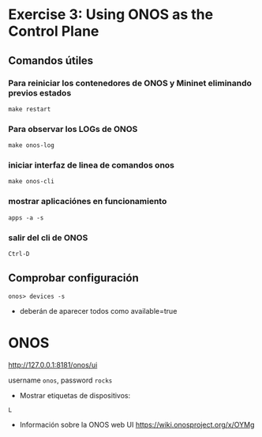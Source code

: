# Exercise 3: Using ONOS as the Control Plane

## Comandos útiles

### Para reiniciar los contenedores de ONOS y Mininet eliminando previos estados

```
make restart
```
### Para observar los LOGs de  ONOS

``` 
make onos-log
``` 
### iniciar interfaz de linea de comandos onos

```
make onos-cli
```

### mostrar aplicaciónes en funcionamiento

```
apps -a -s
```

### salir del cli de ONOS 
 
```
Ctrl-D
```

## Comprobar configuración

```
onos> devices -s
```
* deberán de aparecer todos como available=true

# ONOS

<http://127.0.0.1:8181/onos/ui>

username `onos`, password `rocks`

* Mostrar etiquetas de dispositivos:
```
L
```
* Información sobre la ONOS web UI
<https://wiki.onosproject.org/x/OYMg>
